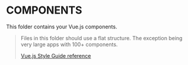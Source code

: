 # COMPONENTS

This folder contains your Vue.js components.

> Files in this folder should use a flat structure. The exception being very large apps with 100+ components.
>
> [Vue.js Style Guide reference](https://v3.vuejs.org/style-guide/#order-of-words-in-component-names-strongly-recommended)
